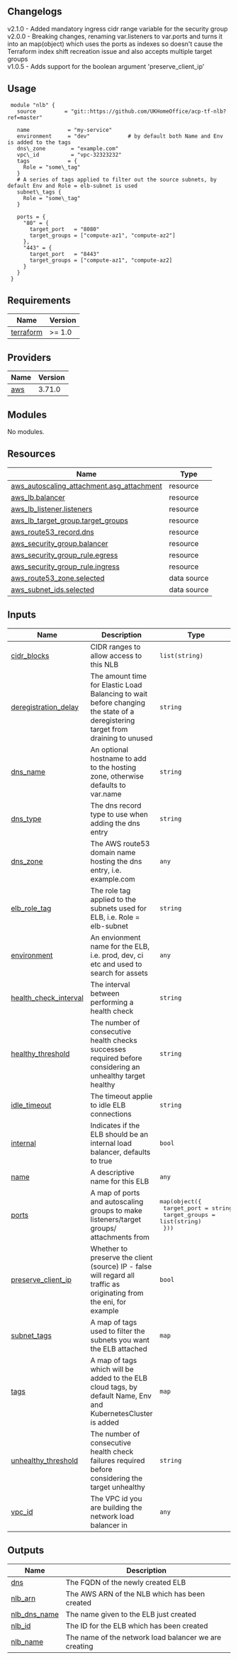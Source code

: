 ## Changelogs

v2.1.0 - Added mandatory ingress cidr range variable for the security group  
v2.0.0 - Breaking changes, renaming var.listeners to var.ports and turns it into an map(object) which uses the ports as indexes so doesn't cause the Terraform index shift recreation issue and also accepts multiple target groups  
v1.0.5 - Adds support for the boolean argument 'preserve_client_ip'  


## Usage
     module "nlb" {
       source         = "git::https://github.com/UKHomeOffice/acp-tf-nlb?ref=master"

       name            = "my-service"
       environment     = "dev"            # by default both Name and Env is added to the tags
       dns\_zone        = "example.com"
       vpc\_id          = "vpc-32323232"
       tags            = {
         Role = "some\_tag"
       }
       # A series of tags applied to filter out the source subnets, by default Env and Role = elb-subnet is used
       subnet\_tags {
         Role = "some\_tag"
       }

       ports = {
         "80" = {
           target_port   = "8080"
           target_groups = ["compute-az1", "compute-az2"]
         },
         "443" = {
           target_port   = "8443"
           target_groups = ["compute-az1", "compute-az2]
         }
       }
     }

<!-- BEGIN_TF_DOCS -->
## Requirements

| Name | Version |
|------|---------|
| <a name="requirement_terraform"></a> [terraform](#requirement\_terraform) | >= 1.0 |

## Providers

| Name | Version |
|------|---------|
| <a name="provider_aws"></a> [aws](#provider\_aws) | 3.71.0 |

## Modules

No modules.

## Resources

| Name | Type |
|------|------|
| [aws_autoscaling_attachment.asg_attachment](https://registry.terraform.io/providers/hashicorp/aws/latest/docs/resources/autoscaling_attachment) | resource |
| [aws_lb.balancer](https://registry.terraform.io/providers/hashicorp/aws/latest/docs/resources/lb) | resource |
| [aws_lb_listener.listeners](https://registry.terraform.io/providers/hashicorp/aws/latest/docs/resources/lb_listener) | resource |
| [aws_lb_target_group.target_groups](https://registry.terraform.io/providers/hashicorp/aws/latest/docs/resources/lb_target_group) | resource |
| [aws_route53_record.dns](https://registry.terraform.io/providers/hashicorp/aws/latest/docs/resources/route53_record) | resource |
| [aws_security_group.balancer](https://registry.terraform.io/providers/hashicorp/aws/latest/docs/resources/security_group) | resource |
| [aws_security_group_rule.egress](https://registry.terraform.io/providers/hashicorp/aws/latest/docs/resources/security_group_rule) | resource |
| [aws_security_group_rule.ingress](https://registry.terraform.io/providers/hashicorp/aws/latest/docs/resources/security_group_rule) | resource |
| [aws_route53_zone.selected](https://registry.terraform.io/providers/hashicorp/aws/latest/docs/data-sources/route53_zone) | data source |
| [aws_subnet_ids.selected](https://registry.terraform.io/providers/hashicorp/aws/latest/docs/data-sources/subnet_ids) | data source |

## Inputs

| Name | Description | Type | Default | Required |
|------|-------------|------|---------|:--------:|
| <a name="input_cidr_blocks"></a> [cidr\_blocks](#input\_cidr\_blocks) | CIDR ranges to allow access to this NLB | `list(string)` | n/a | yes |
| <a name="input_deregistration_delay"></a> [deregistration\_delay](#input\_deregistration\_delay) | The amount time for Elastic Load Balancing to wait before changing the state of a deregistering target from draining to unused | `string` | `"300"` | no |
| <a name="input_dns_name"></a> [dns\_name](#input\_dns\_name) | An optional hostname to add to the hosting zone, otherwise defaults to var.name | `string` | `""` | no |
| <a name="input_dns_type"></a> [dns\_type](#input\_dns\_type) | The dns record type to use when adding the dns entry | `string` | `"A"` | no |
| <a name="input_dns_zone"></a> [dns\_zone](#input\_dns\_zone) | The AWS route53 domain name hosting the dns entry, i.e. example.com | `any` | n/a | yes |
| <a name="input_elb_role_tag"></a> [elb\_role\_tag](#input\_elb\_role\_tag) | The role tag applied to the subnets used for ELB, i.e. Role = elb-subnet | `string` | `"elb-subnets"` | no |
| <a name="input_environment"></a> [environment](#input\_environment) | An envionment name for the ELB, i.e. prod, dev, ci etc and used to search for assets | `any` | n/a | yes |
| <a name="input_health_check_interval"></a> [health\_check\_interval](#input\_health\_check\_interval) | The interval between performing a health check | `string` | `"30"` | no |
| <a name="input_healthy_threshold"></a> [healthy\_threshold](#input\_healthy\_threshold) | The number of consecutive health checks successes required before considering an unhealthy target healthy | `string` | `"3"` | no |
| <a name="input_idle_timeout"></a> [idle\_timeout](#input\_idle\_timeout) | The timeout applie to idle ELB connections | `string` | `"120"` | no |
| <a name="input_internal"></a> [internal](#input\_internal) | Indicates if the ELB should be an internal load balancer, defaults to true | `bool` | `true` | no |
| <a name="input_name"></a> [name](#input\_name) | A descriptive name for this ELB | `any` | n/a | yes |
| <a name="input_ports"></a> [ports](#input\_ports) | A map of ports and autoscaling groups to make listeners/target groups/ attachments from | <pre>map(object({<br>    target_port   = string<br>    target_groups = list(string)<br>  }))</pre> | n/a | yes |
| <a name="input_preserve_client_ip"></a> [preserve\_client\_ip](#input\_preserve\_client\_ip) | Whether to preserve the client (source) IP - false will regard all traffic as originating from the eni, for example | `bool` | `true` | no |
| <a name="input_subnet_tags"></a> [subnet\_tags](#input\_subnet\_tags) | A map of tags used to filter the subnets you want the ELB attached | `map` | `{}` | no |
| <a name="input_tags"></a> [tags](#input\_tags) | A map of tags which will be added to the ELB cloud tags, by default Name, Env and KubernetesCluster is added | `map` | `{}` | no |
| <a name="input_unhealthy_threshold"></a> [unhealthy\_threshold](#input\_unhealthy\_threshold) | The number of consecutive health check failures required before considering the target unhealthy | `string` | `"3"` | no |
| <a name="input_vpc_id"></a> [vpc\_id](#input\_vpc\_id) | The VPC id you are building the network load balancer in | `any` | n/a | yes |

## Outputs

| Name | Description |
|------|-------------|
| <a name="output_dns"></a> [dns](#output\_dns) | The FQDN of the newly created ELB |
| <a name="output_nlb_arn"></a> [nlb\_arn](#output\_nlb\_arn) | The AWS ARN of the NLB which has been created |
| <a name="output_nlb_dns_name"></a> [nlb\_dns\_name](#output\_nlb\_dns\_name) | The name given to the ELB just created |
| <a name="output_nlb_id"></a> [nlb\_id](#output\_nlb\_id) | The ID for the ELB which has been created |
| <a name="output_nlb_name"></a> [nlb\_name](#output\_nlb\_name) | The name of the network load balancer we are creating |
<!-- END_TF_DOCS -->

